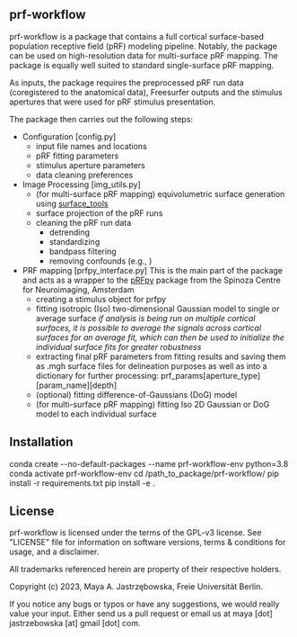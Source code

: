 ## prf-workflow 
prf-workflow is a package that contains a full cortical surface-based population receptive field (pRF) modeling pipeline. Notably, the package can be used on high-resolution data for multi-surface pRF mapping. The package is equally well suited to standard single-surface pRF mapping.

As inputs, the package requires the preprocessed pRF run data (coregistered to the anatomical data), Freesurfer outputs and the stimulus apertures that were used for pRF stimulus presentation.

The package then carries out the following steps:
- Configuration [config.py]
    - input file names and locations
    - pRF fitting parameters
    - stimulus aperture parameters 
    - data cleaning preferences
- Image Processing [img_utils.py]
    - (for multi-surface pRF mapping) equivolumetric surface generation using [surface_tools](https://github.com/kwagstyl/surface_tools)
    - surface projection of the pRF runs
    - cleaning the pRF run data
        - detrending
        - standardizing
        - bandpass filtering  
        - removing confounds (e.g., )
- PRF mapping [prfpy_interface.py]
    This is the main part of the package and acts as a wrapper to the [pRFpy](https://github.com/VU-Cog-Sci/prfpy/tree/main) package from the Spinoza Centre for Neuroimaging, Amsterdam
    - creating a stimulus object for prfpy
    - fitting isotropic (Iso) two-dimensional Gaussian model to single or average surface
        *if analysis is being run on multiple cortical surfaces, it is possible to average the signals across cortical surfaces for an average fit, which can then be used to initialize the individual surface fits for greater robustness*
    - extracting final pRF parameters from fitting results and saving them as .mgh surface files for delineation purposes as well as into a dictionary for further processing:
        prf_params[aperture_type][param_name][depth]
    - (optional) fitting difference-of-Gaussians (DoG) model
    - (for multi-surface pRF mapping) fitting Iso 2D Gaussian or DoG model to each individual surface
    
## Installation
conda create --no-default-packages --name prf-workflow-env python=3.8
conda activate prf-workflow-env
cd /path_to_package/prf-workflow/
pip install -r requirements.txt
pip install -e .

## License

prf-workflow is licensed under the terms of the GPL-v3 license. See "LICENSE" file for information on software versions, terms & conditions for usage, and a disclaimer.

All trademarks referenced herein are property of their respective holders.

Copyright (c) 2023, Maya A. Jastrzębowska, Freie Universität Berlin.

If you notice any bugs or typos or have any suggestions, we would really value your input. Either send us a pull request or email us at maya [dot] jastrzebowska [at] gmail [dot] com.
